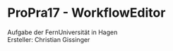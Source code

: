 # ProPra17 - WorkflowEditor
Aufgabe der FernUniversität in Hagen<br>
Ersteller: Christian Gissinger
